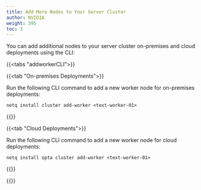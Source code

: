 ```yaml
---
title: Add More Nodes to Your Server Cluster
author: NVIDIA
weight: 395
toc: 3
---
```


You can add additional nodes to your server cluster on-premises and cloud deployments using the CLI:

{{<tabs "addworkerCLI">}}

{{<tab "On-premises Deployments">}}

Run the following CLI command to add a new worker node for on-premises deployments:

```netq install cluster add-worker <text-worker-01>```

{{</tab>}}

{{<tab "Cloud Deployments">}}

Run the following CLI command to add a new worker node for cloud deployments:

```netq install opta cluster add-worker <text-worker-01>```

{{</tab>}}

{{</tabs>}}